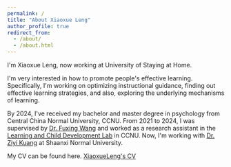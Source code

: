 ```yaml
---
permalink: /
title: "About Xiaoxue Leng"
author_profile: true
redirect_from: 
  - /about/
  - /about.html
---
```



I'm Xiaoxue Leng, now working at University of Staying at Home.

I'm very interested in how to promote people's effective learning. Specifically, I'm working on optimizing instructional guidance, finding out effective learning strategies, and also, exploring the underlying mechanisms of learning.

By 2024, I've received my bachelor and master degree in psychology from Central China Normal University, CCNU. From 2021 to 2024, I was supervised by [Dr. Fuxing Wang](https://psych.ccnu.edu.cn/info/1132/5162.htm) and worked as a research assistant in the [Learning and Child Development Lab](https://fxwang1.wixsite.com/landcdlab) in CCNU. Now, I'm working with [Dr. Ziyi Kuang](https://psych.snnu.edu.cn/info/1153/6577.htm) at Shaanxi Normal University.

My CV can be found here. [XiaoxueLeng's CV](../assets/xiaoxueleng_cv_short.pdf)
